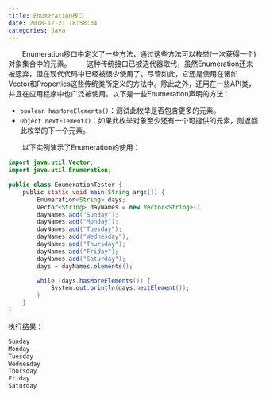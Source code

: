 ```yaml
---
title: Enumeration接口
date: 2018-12-21 18:58:34
categories: Java
---
```

&emsp;&emsp;Enumeration接口中定义了一些方法，通过这些方法可以枚举(一次获得一个)对象集合中的元素。
&emsp;&emsp;这种传统接口已被迭代器取代，虽然Enumeration还未被遗弃，但在现代代码中已经被很少使用了。尽管如此，它还是使用在诸如Vector和Properties这些传统类所定义的方法中。除此之外，还用在一些API类，并且在应用程序中也广泛被使用。以下是一些Enumeration声明的方法：

- `boolean hasMoreElements()`：测试此枚举是否包含更多的元素。
- `Object nextElement()`：如果此枚举对象至少还有一个可提供的元素，则返回此枚举的下一个元素。

&emsp;&emsp;以下实例演示了Enumeration的使用：

``` java
import java.util.Vector;
import java.util.Enumeration;
​
public class EnumerationTester {
    public static void main(String args[]) {
        Enumeration<String> days;
        Vector<String> dayNames = new Vector<String>();
        dayNames.add("Sunday");
        dayNames.add("Monday");
        dayNames.add("Tuesday");
        dayNames.add("Wednesday");
        dayNames.add("Thursday");
        dayNames.add("Friday");
        dayNames.add("Saturday");
        days = dayNames.elements();

        while (days.hasMoreElements()) {
            System.out.println(days.nextElement());
        }
    }
}
```

执行结果：

``` bash
Sunday
Monday
Tuesday
Wednesday
Thursday
Friday
Saturday
```